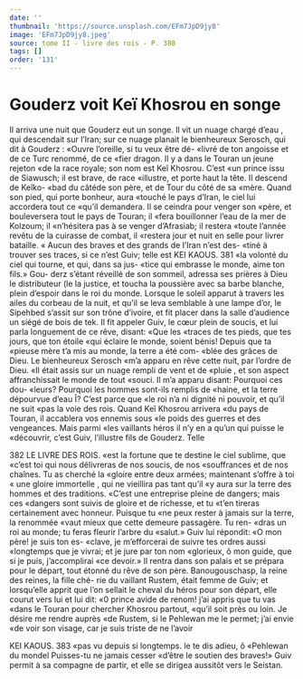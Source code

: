 ```yaml
---
date: ''
thumbnail: 'https://source.unsplash.com/EFm7JpD9jy8'
image: 'EFm7JpD9jy8.jpeg'
source: tome II - livre des rois - P. 380
tags: []
order: '131'
---
```


# Gouderz voit Keï Khosrou en songe

Il arriva une nuit que Gouderz eut un songe. Il vit un nuage chargé d’eau , qui descendait sur l’Iran;
sur ce nuage planait le bienheureux Serosch, qui dit à Gouderz : «Ouvre l’oreille, si tu veux être dé-
«livré de ton angoisse et de ce Turc renommé, de ce «fier dragon. Il y a dans le Touran un jeune rejeton «de la race royale; son nom est Keî Khosrou. C’est
«un prince issu de Siawusch; il est brave, de race «illustre, et porte haut la tête. Il descend de Keîko- «bad du câtéde son père, et de Tour du côté de sa
«mère. Quand son pied, qui porte bonheur, aura «touché le pays d’Iran, le ciel lui accordera tout ce «qu’il demandera. Il se ceindra pour venger son «père, et bouleversera tout le pays de Touran; il «fera bouillonner l’eau de la mer de Kolzoum; il «n’hésitera pas à se venger d’Afrasiab; il restera
«toute l’année revêtu de la cuirasse de combat, il
«restera jour et nuit en selle pour livrer bataille. « Aucun des braves et des grands de I’Iran n’est des-
«tiné à trouver ses traces, si ce n’est Guiv; telle est
KEI KAOUS. 381 «la volonté du ciel qui tourne, et qui, dans sa jus-
«tice qui embrasse le monde, aime ton fils.» Gou- derz s’étant réveillé de son sommeil, adressa ses
prières à Dieu le distributeur (le la justice, et toucha la poussière avec sa barbe blanche, plein d’espoir dans le roi du monde.
Lorsque le soleil apparut à travers les ailes du corbeau de la nuit, et qu’il se leva semblable à une lampe d’or, le Sipehbed s’assit sur son trône d’ivoire,
et fit placer dans la salle d’audience un siégé de bois
de tek. Il fit appeler Guiv, le cœur plein de soucis, et lui parla longuement de ce rêve, disant: «Que les «traces de tes pieds, que tes jours, que ton étoile «qui éclaire le monde, soient bénis! Depuis que ta «pieuse mère t’a mis au monde, la terre a été com-
«blée des grâces de Dieu. Le bienheureux Serosch «m’a apparu en rêve cette nuit, par l’ordre de Dieu.
«Il était assis sur un nuage rempli de vent et de
«pluie , et son aspect affranchissait le monde de tout
«souci. Il m’a apparu disant: Pourquoi ces dou-
«leurs? Pourquoi les hommes sont-ils remplis de «haine, et la terre dépourvue d’eau Î? C’est parce que
«le roi n’a ni dignité ni pouvoir, et qu’il ne suit
«pas la voie des rois. Quand Keî Khosrou arrivera «du pays de Touran, il accablera vos ennemis sous «le poids des guerres et des vengeances. Mais parmi «les vaillants héros il n’y en a qu’un qui puisse le «découvrir, c’est Guiv, l’illustre fils de Gouderz. Telle

382 LE LIVRE DES ROIS.
«est la fortune que te destine le ciel sublime, que «c’est toi qui nous délivreras de nos soucis, de nos «souffrances et de nos chaînes. Tu as cherché la «gloire entre deux armées; maintenant s’offre à toi
« une gloire immortelle , qui ne vieillira pas tant qu’il
«y aura sur la terre des hommes et des traditions. «C’est une entreprise pleine de dangers; mais ces
«dangers sont suivis de gloire et de richesse, et tu
«t’en tireras certainement avec honneur. Puisque tu
«ne peux rester à jamais sur la terre, la renommée
«vaut mieux que cette demeure passagère. Tu ren-
«dras un roi au monde; tu feras fleurir l’arbre du «salut.»
Guiv lui répondit: «O mon père! je suis ton es-
«clave, je m’efforcerai de suivre tes ordres aussi
«longtemps que je vivrai; et je jure par ton nom «glorieux, ô mon guide, que si je puis, j’accomplirai
«ce devoir.» Il rentra dans son palais et se prépara pour le départ, tout étonné du rêve de son père.
Banougouschasp, la reine des reines, la fille ché- rie du vaillant Rustem, était femme de Guiv; et lorsqu’elle apprit que l’on sellait le cheval du héros
pour son départ, elle courut vers lui et lui dit: «0 prince avide de renom! j’ai appris que tu vas «dans le Touran pour chercher Khosrou partout, «qu’il soit près ou loin. Je désire me rendre auprès
«de Rustem, si le Pehlewan me le permet; j’ai envie «de voir son visage, car je suis triste de ne l’avoir

KEI KAOUS. 383 «pas vu depuis si longtemps. le te dis adieu, ô
«Pehlewan du mondel Puisses-tu ne jamais cesser «d’être le soutien des braves!» Guiv permit à sa compagne de partir, et elle se dirigea aussitôt vers le Seistan.
